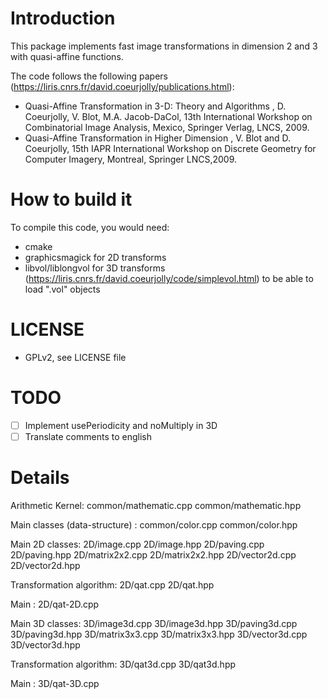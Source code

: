 Introduction
============

This package implements fast image transformations in dimension 2 and 3 with quasi-affine functions.

The code follows the following papers (https://liris.cnrs.fr/david.coeurjolly/publications.html):

- Quasi-Affine Transformation in 3-D: Theory and Algorithms , D. Coeurjolly, V. Blot, M.A. Jacob-DaCol, 13th International Workshop on Combinatorial Image Analysis, Mexico, Springer Verlag, LNCS, 2009.
- Quasi-Affine Transformation in Higher Dimension , V. Blot and D. Coeurjolly, 15th IAPR International Workshop on Discrete Geometry for Computer Imagery, Montreal, Springer LNCS,2009.


How to build it
===============

To compile this code, you would need:

- cmake
- graphicsmagick for 2D transforms
- libvol/liblongvol for 3D transforms (https://liris.cnrs.fr/david.coeurjolly/code/simplevol.html) to be able to load ".vol" objects



LICENSE
=======

- GPLv2, see LICENSE file


TODO
====

- [ ] Implement  usePeriodicity and noMultiply in 3D
- [ ] Translate comments to english

Details
=======

Arithmetic Kernel:
common/mathematic.cpp
common/mathematic.hpp

Main classes (data-structure) :
common/color.cpp
common/color.hpp


Main 2D classes:
2D/image.cpp
2D/image.hpp
2D/paving.cpp
2D/paving.hpp
2D/matrix2x2.cpp
2D/matrix2x2.hpp
2D/vector2d.cpp
2D/vector2d.hpp

Transformation algorithm:
2D/qat.cpp
2D/qat.hpp

Main : 
2D/qat-2D.cpp



Main 3D classes:
3D/image3d.cpp
3D/image3d.hpp
3D/paving3d.cpp
3D/paving3d.hpp
3D/matrix3x3.cpp
3D/matrix3x3.hpp
3D/vector3d.cpp
3D/vector3d.hpp

Transformation algorithm:
3D/qat3d.cpp
3D/qat3d.hpp

Main : 
3D/qat-3D.cpp
